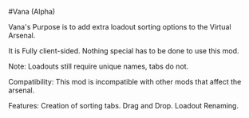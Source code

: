 #Vana (Alpha)

Vana's Purpose is to add extra loadout sorting options to the Virtual Arsenal.

It is Fully client-sided.
Nothing special has to be done to use this mod.

Note: Loadouts still require unique names, tabs do not.

Compatibility:
This mod is incompatible with other mods that affect the arsenal.

Features:
Creation of sorting tabs.
Drag and Drop.
Loadout Renaming.
